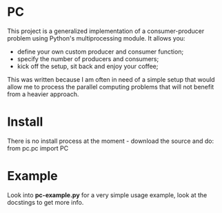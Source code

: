 # PC
This project is a generalized implementation of a consumer-producer problem
using Python's multiprocessing module. It allows you:
* define your own custom producer and consumer function;
* specify the number of producers and consumers;
* kick off the setup, sit back and enjoy your coffee;

This was written because I am often in need of a simple setup that would allow
me to process the parallel computing problems that will not benefit from a
heavier approach.

# Install
There is no install process at the moment - download the source and do:
    from pc.pc import PC

# Example
Look into **pc-example.py** for a very simple usage example, look at the
docstings to get more info.

